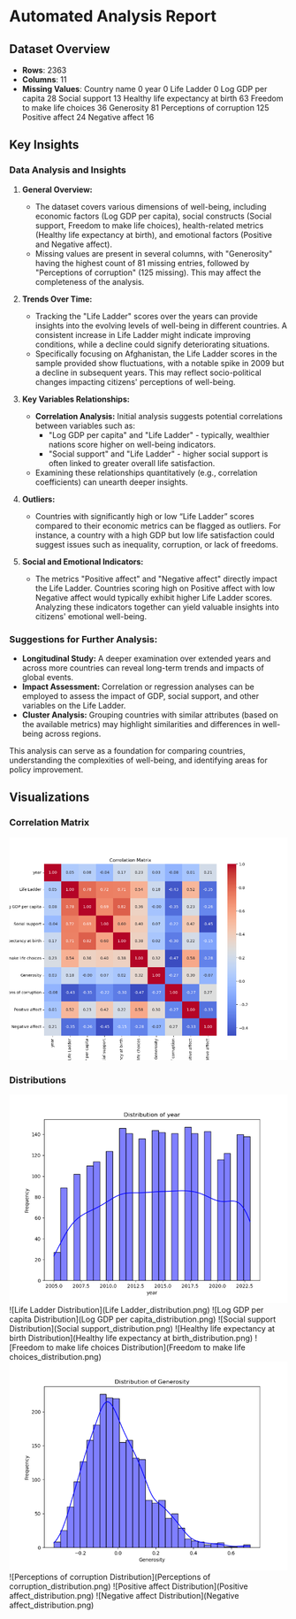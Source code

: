 
# Automated Analysis Report

## Dataset Overview
- **Rows**: 2363
- **Columns**: 11
- **Missing Values**:
Country name                          0
year                                  0
Life Ladder                           0
Log GDP per capita                   28
Social support                       13
Healthy life expectancy at birth     63
Freedom to make life choices         36
Generosity                           81
Perceptions of corruption           125
Positive affect                      24
Negative affect                      16

## Key Insights
### Data Analysis and Insights

1. **General Overview:**
   - The dataset covers various dimensions of well-being, including economic factors (Log GDP per capita), social constructs (Social support, Freedom to make life choices), health-related metrics (Healthy life expectancy at birth), and emotional factors (Positive and Negative affect).
   - Missing values are present in several columns, with "Generosity" having the highest count of 81 missing entries, followed by "Perceptions of corruption" (125 missing). This may affect the completeness of the analysis.

2. **Trends Over Time:**
   - Tracking the "Life Ladder" scores over the years can provide insights into the evolving levels of well-being in different countries. A consistent increase in Life Ladder might indicate improving conditions, while a decline could signify deteriorating situations.
   - Specifically focusing on Afghanistan, the Life Ladder scores in the sample provided show fluctuations, with a notable spike in 2009 but a decline in subsequent years. This may reflect socio-political changes impacting citizens' perceptions of well-being.

3. **Key Variables Relationships:**
   - **Correlation Analysis:** Initial analysis suggests potential correlations between variables such as:
     - "Log GDP per capita" and "Life Ladder" - typically, wealthier nations score higher on well-being indicators.
     - "Social support" and "Life Ladder" - higher social support is often linked to greater overall life satisfaction.
   - Examining these relationships quantitatively (e.g., correlation coefficients) can unearth deeper insights.

4. **Outliers:**
   - Countries with significantly high or low “Life Ladder” scores compared to their economic metrics can be flagged as outliers. For instance, a country with a high GDP but low life satisfaction could suggest issues such as inequality, corruption, or lack of freedoms.

5. **Social and Emotional Indicators:**
   - The metrics "Positive affect" and "Negative affect" directly impact the Life Ladder. Countries scoring high on Positive affect with low Negative affect would typically exhibit higher Life Ladder scores. Analyzing these indicators together can yield valuable insights into citizens' emotional well-being.

### Suggestions for Further Analysis:
- **Longitudinal Study:** A deeper examination over extended years and across more countries can reveal long-term trends and impacts of global events.
- **Impact Assessment:** Correlation or regression analyses can be employed to assess the impact of GDP, social support, and other variables on the Life Ladder.
- **Cluster Analysis:** Grouping countries with similar attributes (based on the available metrics) may highlight similarities and differences in well-being across regions.

This analysis can serve as a foundation for comparing countries, understanding the complexities of well-being, and identifying areas for policy improvement.

## Visualizations
### Correlation Matrix
![Correlation Matrix](correlation_matrix.png)

### Distributions
![year Distribution](year_distribution.png)
![Life Ladder Distribution](Life Ladder_distribution.png)
![Log GDP per capita Distribution](Log GDP per capita_distribution.png)
![Social support Distribution](Social support_distribution.png)
![Healthy life expectancy at birth Distribution](Healthy life expectancy at birth_distribution.png)
![Freedom to make life choices Distribution](Freedom to make life choices_distribution.png)
![Generosity Distribution](Generosity_distribution.png)
![Perceptions of corruption Distribution](Perceptions of corruption_distribution.png)
![Positive affect Distribution](Positive affect_distribution.png)
![Negative affect Distribution](Negative affect_distribution.png)
